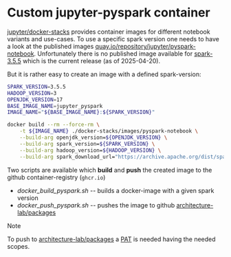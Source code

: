 # Custom jupyter-pyspark container
[jupyter/docker-stacks](https://github.com/jupyter/docker-stacks.git) provides container images for different notebook variants and use-cases. To use a specific spark version one needs to have a look at the published images [quay.io/repository/jupyter/pyspark-notebook](https://quay.io/repository/jupyter/pyspark-notebook?tab=tags). Unfortunately there is no published image available for [spark-3.5.5](https://spark.apache.org/downloads.html) which is the current release (as of 2025-04-20).

But it is rather easy to create an image with a defined spark-version:

```bash
SPARK_VERSION=3.5.5
HADOOP_VERSION=3
OPENJDK_VERSION=17
BASE_IMAGE_NAME=jupyter_pyspark
IMAGE_NAME="${BASE_IMAGE_NAME}:${SPARK_VERSION}"

docker build --rm --force-rm \
    -t ${IMAGE_NAME} ./docker-stacks/images/pyspark-notebook \
    --build-arg openjdk_version=${OPENJDK_VERSION} \
    --build-arg spark_version=${SPARK_VERSION} \
    --build-arg hadoop_version=${HADOOP_VERSION} \
    --build-arg spark_download_url="https://archive.apache.org/dist/spark/"
```

Two scripts are available which **build** and **push** the created image to the github container-registry (`ghcr.io`)

- *docker_build_pyspark.sh* -- builds a docker-image with a given spark version
- *docker_push_pyspark.sh*  -- pushes the image to github [architecture-lab/packages](https://github.com/bihe?tab=packages&repo_name=architecture-lab)

> [!NOTE]  
> To push to [architecture-lab/packages](https://github.com/bihe?tab=packages&repo_name=architecture-lab) a [PAT](https://docs.github.com/en/authentication/keeping-your-account-and-data-secure/managing-your-personal-access-tokens) is needed having the needed scopes.